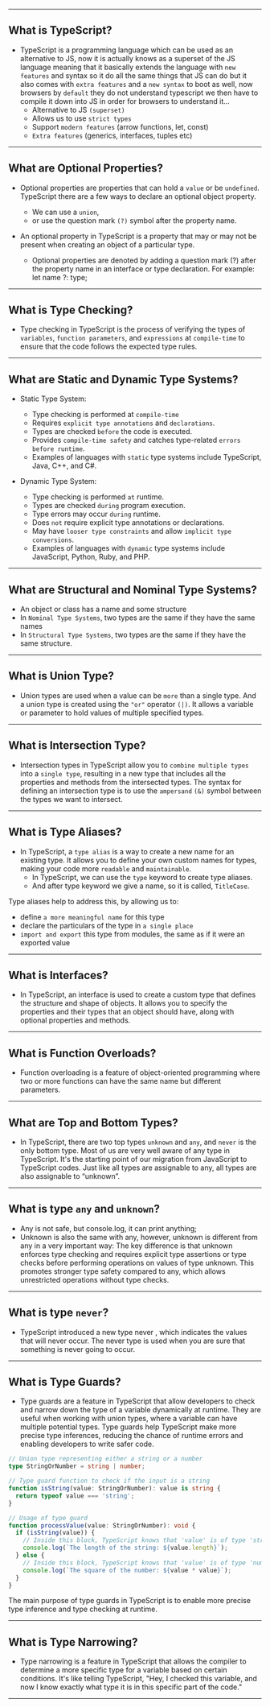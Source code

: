 
- - - - - 
## What is TypeScript? 
- TypeScript is a programming language which can be used as an alternative to JS, now it is actually knows as a superset of the JS language meaning that it basically extends the language with `new features` and syntax so it do all the same things that JS can do but it also comes with `extra features` and a `new syntax` to boot as well, now browsers by `default` they do not understand typescript we then have to compile it down into JS in order for browsers to understand it...
   - Alternative to JS `(superset)`
   - Allows us to use `strict types`
   - Support `modern features` (arrow functions, let, const)
   - `Extra features` (generics, interfaces, tuples etc)

- - - - - 

## What are Optional Properties?
- Optional properties are properties that can hold a `value` or be `undefined`.
  TypeScript there are a few ways to declare an optional object property.
    - We can use a `union`,
    - or use the question mark `(?)` symbol after the property name.
 
- An optional property in TypeScript is a property that may or may not be present when creating an object of a particular type.
    - Optional properties are denoted by adding a question mark (?) after the property name in an interface or type declaration. For example: let name ?: type;

- - - - - 

## What is Type Checking?
- Type checking in TypeScript is the process of verifying the types of `variables`, `function parameters`, and `expressions` at `compile-time` to ensure that the code follows the expected type rules.

- - - - - 

## What are Static and Dynamic Type Systems?

- Static Type System:
  - Type checking is performed at `compile-time`
  - Requires `explicit type annotations` and `declarations`.
  - Types are checked `before` the code is executed.
  - Provides `compile-time safety` and catches type-related `errors before runtime`.
  - Examples of languages with `static` type systems include TypeScript, Java, C++, and C#.

- Dynamic Type System:
  - Type checking is performed `at` runtime.
  - Types are checked `during` program execution.
  - Type errors may occur `during` runtime.
  - Does `not` require explicit type annotations or declarations.
  - May have `looser type constraints` and allow `implicit type conversions`.
  - Examples of languages with `dynamic` type systems include JavaScript, Python, Ruby, and PHP.

- - - - - 

## What are Structural and Nominal Type Systems?
  - An object or class has a name and some structure
  - In `Nominal Type Systems`, two types are the same if they have the same names
  - In `Structural Type Systems`,  two types are the same if they have the same structure.

- - - - - 

## What is Union Type?
- Union types are used when a value can be `more` than a single type. And a union type is created using the `"or"` operator `(|)`. It allows a variable or parameter to hold values of multiple specified types.

- - - - - 

## What is Intersection Type? 
- Intersection types in TypeScript allow you to `combine multiple types` into a `single type`, resulting in a new type that includes all the properties and methods from the intersected types. The syntax for defining an intersection type is to use the `ampersand` `(&)` symbol between the types we want to intersect.
  
- - - - - 

## What is Type Aliases?
- In TypeScript, a `type alias` is a way to create a new name for an existing type. It allows you to define your own custom names for types, making your code more `readable` and `maintainable`.
   - In TypeScript, we can use the `type` keyword to create type aliases.
   - And after type keyword we give a name, so it is called, `TitleCase`.

Type aliases help to address this, by allowing us to:
- define `a more meaningful name` for this type
- declare the particulars of the type in `a single place`
- `import and export` this type from modules, the same as if it were an exported value

- - - - -

## What is Interfaces? 
- In TypeScript, an interface is used to create a custom type that defines the structure and shape of objects. It allows you to specify the properties and their types that an object should have, along with optional properties and methods.

- - - - - 

## What is Function Overloads?

- Function overloading is a feature of object-oriented programming where two or more functions can have the same name but different parameters. 

- - - - - 

## What are Top and Bottom Types?

- In TypeScript, there are two top types `unknown` and `any`, and `never` is the only bottom type. Most of us are very well aware of any type in TypeScript. It's the starting point of our migration from JavaScript to TypeScript codes. Just like all types are assignable to any, all types are also assignable to “unknown”.

- - - - - 

## What is type `any` and `unknown`?

- Any is not safe, but console.log, it can print anything;
- Unknown is also the same with any, however, unknown is different from any in a very important way: The key difference is that unknown enforces type checking and requires explicit type assertions or type checks before performing operations on values of type unknown. This promotes stronger type safety compared to any, which allows unrestricted operations without type checks.

- - - - - 

## What is type `never`?
- TypeScript introduced a new type never , which indicates the values that will never occur. The never type is used when you are sure that something is never going to occur.

- - - - - 

## What is Type Guards? 
- Type guards are a feature in TypeScript that allow developers to check and narrow down the type of a variable dynamically at runtime. They are useful when working with union types, where a variable can have multiple potential types. Type guards help TypeScript make more precise type inferences, reducing the chance of runtime errors and enabling developers to write safer code.

```ts
// Union type representing either a string or a number
type StringOrNumber = string | number;

// Type guard function to check if the input is a string
function isString(value: StringOrNumber): value is string {
  return typeof value === 'string';
}

// Usage of type guard
function processValue(value: StringOrNumber): void {
  if (isString(value)) {
    // Inside this block, TypeScript knows that 'value' is of type 'string'
    console.log(`The length of the string: ${value.length}`);
  } else {
    // Inside this block, TypeScript knows that 'value' is of type 'number'
    console.log(`The square of the number: ${value * value}`);
  }
}
```

The main purpose of type guards in TypeScript is to enable more precise type inference and type checking at runtime.

- - - - - 

## What is Type Narrowing?
- Type narrowing is a feature in TypeScript that allows the compiler to determine a more specific type for a variable based on certain conditions. It's like telling TypeScript, "Hey, I checked this variable, and now I know exactly what type it is in this specific part of the code."

- - - - - 


